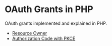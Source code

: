 # OAuth Grants in PHP

OAuth grants implemented and explained in PHP.

- [Resource Owner](resource-owner)
- [Authorization Code with PKCE](authorization-code-with-pkce)
